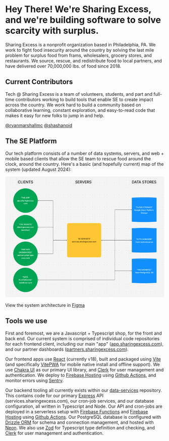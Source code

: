 # Hey There! We're Sharing Excess, and we're building software to solve scarcity with surplus.

Sharing Excess is a nonprofit organization based in Philadelphia, PA. We work to fight food insecurity around the country by solving the last mile problem for surplus food from frams, wholesalers, grocery stores, and restaurants. We source, rescue, and redistribute food to local partners, and have delivered over 70,000,000 lbs. of food since 2018.

## Current Contributors

Tech @ Sharing Excess is a team of volunteers, students, and part and full-time contributors working to build tools that enable SE to create impact across the country. We work hard to build a community based on collaborative learning, constant exploration, and easy-to-read code that makes it easy for new folks to jump in and help.

[@ryanmarshallmc](https://github.com/ryanmarshallc)
[@shashanoid](https://github.com/shashanoid)

## The SE Platform

Our tech platform consists of a number of data systems, servers, and web + mobile based clients that allow the SE team to rescue food around the clock, around the country. Here's a basic (and hopefully current) map of the system (updated August 2024):

![System Architecture](system_architecture.png)

View the system architecture in [Figma](https://www.figma.com/board/A3F4g1bKS3iPit9UhfbpuI/SE-Tech---System-Architecture?node-id=0%3A1&t=s7QtRaC8GjB2v1Ah-1)

## Tools we use

First and foremost, we are a Javascript + Typescript shop, for the front and back end. Our current system is comprised of individual code repositories for each frontend client, including our main "app" ([app.sharingexcess.com](https://github.com/sharingexcess/app.sharingexcess.com)), and our partner dashboards ([partners.sharingexcess.com](https://partners.sharingexcess.com)).

Our frontend apps use [React](https://react.dev) (currently v18), built and packaged using [Vite](https://vitejs.dev) (and specifically [VitePWA](https://vite-pwa-org.netlify.app) for mobile native install and offline support). We use [Chakra UI](https://v2.chakra-ui.com) as our primary UI library, and [Clerk](https://clerk.com) for user management and authentication. We deploy to [Firebase Hosting](https://firebase.google.com/docs/hosting) using [Github Actions](https://docs.github.com/en/actions), and monitor errors using [Sentry](https://sentry.io).

Our backend tooling all currently exists within our [data-services](https://github.com/sharingexcess/data-services) repository. This contains code for our primary [Express](https://expressjs.com) API (services.sharingexcess.com), our cron-job services, and our database configuration, all written in Typescript and Node. Our API and cron-jobs are deployed in a serverless setup with [Firebase Functions](https://firebase.google.com/docs/functions) and [Firebase Hosting](https://firebase.google.com/docs/hosting) using [Github Actions](https://docs.github.com/en/actions). Our PostgreSQL database is configured with [Drizzle ORM](https://orm.drizzle.team) for schema and connection management, and hosted with [Neon](https://neon.tech). We also use [Zod](https://zod.dev) for Typescript type definition and checking, and [Clerk](https://clerk.com) for user management and authentication.
